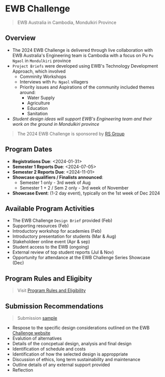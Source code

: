# EWB Challenge

> EWB Australia in Cambodia, Mondulkiri Province

## Overview

* The 2024 EWB Challenge is delivered through live collaboration with EWB Australia's Engineering team is Cambodia with a focus on Pu `Pu Ngaol` in `Mondulkiri` province
* `Project Briefs` were developed using EWB's Technology Development Approach, which involved
  * Comminity Workshops
  * Interviews with `Pu Ngaol` villagers
  * Priority issues and Aspirations of the community included themes around:
    * Water Supply
    * Agriculture
    * Education
    * Sanitation
* _Student design ideas will support EWB's Engineering team and their work on the ground in Mondulkiri province_

> The 2024 EWB Challenge is sponsored by [RS Group](https://www.rsgroup.com/)

## Program Dates

* __Registrations Due__: <2024-01-31>
* __Semester 1 Reports Due__: <2024-07-05>
* __Semester 2 Reports Due__: <2024-11-01>
* __Showcase qualifiers / Finalists announced__:
  * Semester 1 only - 3rd week of Aug
  * Semester 1 + 2 / Sem 2 only - 3rd week of November
* __Showcase Event__: (1-2 day event), typically on the 1st week of Dec 2024

## Available Program Activities

* The EWB Challenge `Design Brief` provided (Feb)
* Supporting resources (Feb)
* Introductory workshop for academies (Feb)
* Introductory presentation for students (Mar & Aug)
* Stakeholdeer online event (Apr & sep)
* Student access to the EWB (ongoing)
* External review of top student reports (Jul & Nov)
* Opportunity for attendance at the EWB Challenge Series Showcase (Dec)

## Program Rules and Eligibity 

> Visit [Program Rules and Eligibility](https://mega.nz/file/aSBRHazB#YsYkSAQCF5GyWW-5SXNukvQRuNwWghHL8pn3tBwm6go)

## Submission Recommendations

> Submission [sample](https://mega.nz/file/SOZUmDjS#YpiP3dbPv17pdHpRj6MocM_cAQe9sVBekfcyJ-j-ga4)

* Respose to the specific design considerations outlined on the EWB [Challenge website](https://ewbchallenge.org)
* Evalution of alternatives
* Details of the concpetual design, analysis and final design
* Identification of schedule and costs
* Identification of how the selected design is approppriate
* Discussion of ethics,  long term sustainability and maintenance
* Outline details of any external support provided
* Reflection
